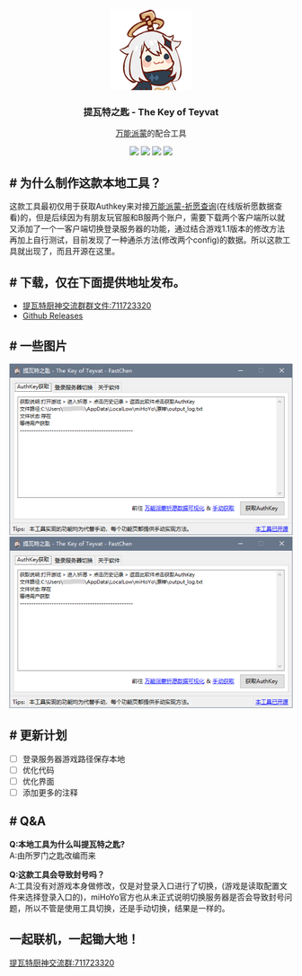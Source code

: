 <div align="center">
  <img src="./image/paymon.png" alt="提瓦特之匙" />
  <h3>提瓦特之匙 - The Key of Teyvat</h3>
  <p><a href="https://ys.nullcraft.org/" target="_blank">万能派蒙</a>的配合工具</p>
  <img src="https://img.shields.io/github/stars/fastchen/The-Key-of-Teyvat?label=Star&logo=github"/>
  <a href="https://github.com/FastChen/The-Key-of-Teyvat/issues"><img src="https://img.shields.io/github/issues/fastchen/The-Key-of-Teyvat?label=Issues"/></a>
  <img src="https://img.shields.io/github/license/fastchen/The-Key-of-Teyvat?label=License"/>
  <a href="https://github.com/FastChen/The-Key-of-Teyvat/releases"><img src="https://img.shields.io/github/v/release/fastchen/The-Key-of-Teyvat?label=Release"/></a>
</div>

## # 为什么制作这款本地工具？

这款工具最初仅用于获取Authkey来对接[万能派蒙-祈愿查询](https://ys.nullcraft.org/gacha)(在线版祈愿数据查看)的，但是后续因为有朋友玩官服和B服两个账户，需要下载两个客户端所以就又添加了一个一客户端切换登录服务器的功能，通过结合游戏1.1版本的修改方法再加上自行测试，目前发现了一种通杀方法(修改两个config)的数据。所以这款工具就出现了，而且开源在这里。

## # 下载，仅在下面提供地址发布。

- [提瓦特厨神交流群群文件:711723320](https://jq.qq.com/?_wv=1027&k=uZdeXKvr)
- [Github Releases](https://github.com/FastChen/The-Key-of-Teyvat/releases)

## # 一些图片

<img src="./image/the-key-of-teyvat_1.png" alt="提瓦特之匙" />
<img src="./image/the-key-of-teyvat_1.png" alt="提瓦特之匙" />

## # 更新计划

- [ ] 登录服务器游戏路径保存本地
- [ ] 优化代码
- [ ] 优化界面
- [ ] 添加更多的注释

## # Q&A
**Q:本地工具为什么叫提瓦特之匙?**</br>
A:由所罗门之匙改编而来

**Q:这款工具会导致封号吗？**</br>
A:工具没有对游戏本身做修改，仅是对登录入口进行了切换，(游戏是读取配置文件来选择登录入口的)，miHoYo官方也从未正式说明切换服务器是否会导致封号问题，所以不管是使用工具切换，还是手动切换，结果是一样的。

## 一起联机，一起锄大地！
[提瓦特厨神交流群:711723320](https://jq.qq.com/?_wv=1027&k=uZdeXKvr)
